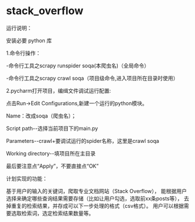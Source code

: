 # stack_overflow

运行说明：

安装必要 python 库

1.命令行操作：

-命令行工具之scrapy runspider soqa(本爬虫名)（全局命令）

-命令行工具之scrapy crawl soqa（项目级命令,进入项目所在目录时使用）

2.pycharm打开项目，编缉文件调试运行配置:

点击Run->Edit Configurations,新建一个运行的python模块。

Name：改成soqa（爬虫名）； 

Script path--选择当前项目下的main.py

Parameters--crawl+要调试运行的spider名称，这里是crawl soqa

Working directory--填项目所在主目录

最后要注意点“Apply”，不要直接点“OK”

计划实现的功能：


基于用户的输入的关键词，爬取专业文档网站（Stack Overflow），
能根据用户选择来确定哪些查询结果需要存储（比如让用户勾选，选取前xx条posts等），
去掉重复的检索结果，并存成可以下一步处理的格式（csv格式）。
用户可以根据需要选取检索词，选定检索结果数量等。

